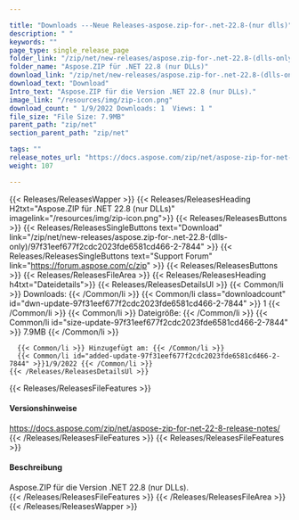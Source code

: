 ```yaml
---

title: "Downloads ---Neue Releases-aspose.zip-for-.net-22.8-(nur dlls)"
description: " "
keywords: ""
page_type: single_release_page
folder_link: "/zip/net/new-releases/aspose.zip-for-.net-22.8-(dlls-only)/"
folder_name: "Aspose.ZIP für .NET 22.8 (nur DLLs)"
download_link: "/zip/net/new-releases/aspose.zip-for-.net-22.8-(dlls-only)/97f31eef677f2cdc2023fde6581cd466-2-7844"
download_text: "Download"
Intro_text: "Aspose.ZIP für die Version .NET 22.8 (nur DLLs)."
image_link: "/resources/img/zip-icon.png"
download_count: " 1/9/2022 Downloads: 1  Views: 1 "
file_size: "File Size: 7.9MB"
parent_path: "zip/net"
section_parent_path: "zip/net"

tags: ""
release_notes_url: "https://docs.aspose.com/zip/net/aspose-zip-for-net-22-8-release-notes/"
weight: 107

---
```


{{< Releases/ReleasesWapper >}}
  {{< Releases/ReleasesHeading H2txt="Aspose.ZIP für .NET 22.8 (nur DLLs)" imagelink="/resources/img/zip-icon.png">}}
  {{< Releases/ReleasesButtons >}}
    {{< Releases/ReleasesSingleButtons text="Download" link="/zip/net/new-releases/aspose.zip-for-.net-22.8-(dlls-only)/97f31eef677f2cdc2023fde6581cd466-2-7844" >}}
    {{< Releases/ReleasesSingleButtons text="Support Forum" link="https://forum.aspose.com/c/zip" >}}
  {{< Releases/ReleasesButtons >}}
  {{< Releases/ReleasesFileArea >}}
    {{< Releases/ReleasesHeading h4txt="Dateidetails">}}
    {{< Releases/ReleasesDetailsUl >}}
      {{< Common/li >}} Downloads: {{< /Common/li >}}
      {{< Common/li class="downloadcount" id="dwn-update-97f31eef677f2cdc2023fde6581cd466-2-7844" >}} 1 {{< /Common/li >}}
      {{< Common/li >}} Dateigröße: {{< /Common/li >}}
      {{< Common/li id="size-update-97f31eef677f2cdc2023fde6581cd466-2-7844" >}} 7.9MB {{< /Common/li >}}

      {{< Common/li >}} Hinzugefügt am: {{< /Common/li >}}
      {{< Common/li id="added-update-97f31eef677f2cdc2023fde6581cd466-2-7844" >}}1/9/2022 {{< /Common/li >}}
    {{< /Releases/ReleasesDetailsUl >}}

  {{< Releases/ReleasesFileFeatures >}}
      <h4>Versionshinweise</h4><div> <a href='https://docs.aspose.com/zip/net/aspose-zip-for-net-22-8-release-notes/'>https://docs.aspose.com/zip/net/aspose-zip-for-net-22-8-release-notes/</a></div>
  {{< /Releases/ReleasesFileFeatures >}}
  {{< Releases/ReleasesFileFeatures >}}
      <h4>Beschreibung</h4><div class="HTMLDescription"> Aspose.ZIP für die Version .NET 22.8 (nur DLLs).</div>
  {{< /Releases/ReleasesFileFeatures >}}
 {{< /Releases/ReleasesFileArea >}}
{{< /Releases/ReleasesWapper >}}



